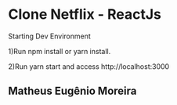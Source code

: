 # Clone Netflix - ReactJs

Starting Dev Environment

1)Run npm install or yarn install.

2)Run yarn start and access http://localhost:3000

## Matheus Eugênio Moreira